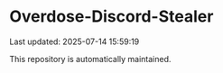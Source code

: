 # Overdose-Discord-Stealer

Last updated: 2025-07-14 15:59:19

This repository is automatically maintained.
